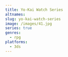 ```yaml
---
title: Yo-Kai Watch Series
altnames:
slug: yo-kai-watch-series
image: /images/41.jpg
series: true
genres:
  - rpg
platforms:
  - 3ds
---
```


